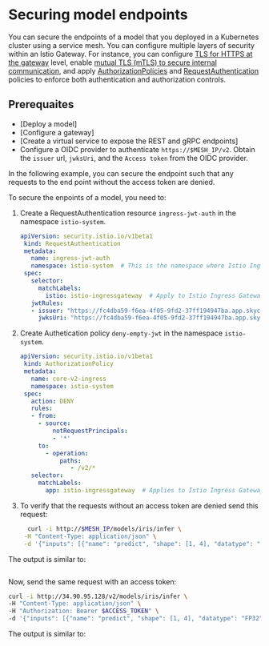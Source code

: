# Securing model endpoints

You can secure the endpoints of a model that you deployed in a Kubernetes cluster using a service mesh. You can configure multiple layers of security within an Istio Gateway. For instance, you can configure [TLS for HTTPS at the gateway](https://istio.io/latest/docs/tasks/traffic-management/ingress/secure-ingress/#configure-a-tls-ingress-gateway-for-a-single-host) level, enable [mutual TLS (mTLS) to secure internal communication](https://istio.io/latest/docs/tasks/traffic-management/ingress/secure-ingress/#configure-a-mutual-tls-ingress-gateway), and apply [AuthorizationPolicies](https://istio.io/latest/docs/reference/config/security/authorization-policy/) and [RequestAuthentication](https://istio.io/latest/docs/reference/config/security/request_authentication/) policies to enforce both authentication and authorization controls.

## Prerequaites
* [Deploy a model]
* [Configure a gateway]
* [Create a virtual service to expose the REST and gRPC endpoints]
* Configure a OIDC provider to authenticate `https://$MESH_IP/v2`. Obtain the `issuer` url, `jwksUri`, and the `Access token` from the OIDC provider.

In the following example, you can secure the endpoint such that any requests to the end point without the access token are denied.

To secure the enpoints of a model, you need to:
1. Create a RequestAuthentication resource `ingress-jwt-auth` in the namespace `istio-system`.
   ```yaml
   apiVersion: security.istio.io/v1beta1
    kind: RequestAuthentication
    metadata:
      name: ingress-jwt-auth
      namespace: istio-system  # This is the namespace where Istio Ingress Gateway usually resides
    spec:
      selector:
        matchLabels:
          istio: istio-ingressgateway  # Apply to Istio Ingress Gateway pods
      jwtRules:
      - issuer: "https://fc4dba59-f6ea-4f05-9fd2-37ff194947ba.app.skycloak.io/realms/core2"
        jwksUri: "https://fc4dba59-f6ea-4f05-9fd2-37ff194947ba.app.skycloak.io/realms/core2/protocol/openid-connect/certs"
    ```    

2. Create Authetication policy `deny-empty-jwt` in the namespace `istio-system`.
   ```yaml
   apiVersion: security.istio.io/v1beta1
    kind: AuthorizationPolicy
    metadata:
      name: core-v2-ingress
      namespace: istio-system
    spec:
      action: DENY
      rules:
      - from:
        - source:
            notRequestPrincipals:
            - '*'
        to:
          - operation:
              paths:
                 - /v2/*    
      selector:
        matchLabels:
          app: istio-ingressgateway  # Applies to Istio Ingress Gateway pods
    ``` 
3. To verify that the requests without an access token are denied send this request:
   ```bash
     curl -i http://$MESH_IP/models/iris/infer \
    -H "Content-Type: application/json" \
    -d '{"inputs": [{"name": "predict", "shape": [1, 4], "datatype": "FP32", "data": [[1, 2, 3, 4]]}]}'
    ``` 
  The output is similar to:
  ```bash

  ```
  Now, send the same request with an access token:
  ```bash
  curl -i http://34.90.95.128/v2/models/iris/infer \
  -H "Content-Type: application/json" \
  -H "Authorization: Bearer $ACCESS_TOKEN" \
  -d '{"inputs": [{"name": "predict", "shape": [1, 4], "datatype": "FP32", "data": [[1, 2, 3, 4]]}]}'
  ```
  The output is similar to:
  ```bash

  ```

